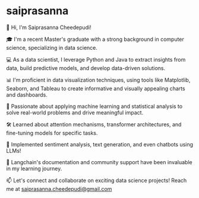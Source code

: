 # saiprasanna
👋 Hi, I'm Saiprasanna Cheedepudi!

🎓 I'm a recent Master's graduate with a strong background in computer science, specializing in data science.

💻 As a data scientist, I leverage Python and Java to extract insights from data, build predictive models, and develop data-driven solutions.

📊 I'm proficient in data visualization techniques, using tools like Matplotlib, Seaborn, and Tableau to create informative and visually appealing charts and dashboards.

🌟 Passionate about applying machine learning and statistical analysis to solve real-world problems and drive meaningful impact.

🛠️ Learned about attention mechanisms, transformer architectures, and fine-tuning models for specific tasks. 

🤖 Implemented sentiment analysis, text generation, and even chatbots using LLMs! 

💬 Langchain's documentation and community support have been invaluable in my learning journey. 

📫 Let's connect and collaborate on exciting data science projects! Reach me at saiprasanna.cheedepudi@gmail.com








